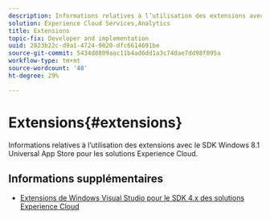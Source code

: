 ```yaml
---
description: Informations relatives à l’utilisation des extensions avec le SDK Windows 8.1 Universal App Store pour les solutions Experience Cloud.
solution: Experience Cloud Services,Analytics
title: Extensions
topic-fix: Developer and implementation
uuid: 2823b22c-d9a1-4724-9020-dfc6614691be
source-git-commit: 5434d8809aac11b4ad6dd1a3c74dae7dd98f095a
workflow-type: tm+mt
source-wordcount: '48'
ht-degree: 29%

---
```



# Extensions{#extensions}

Informations relatives à l’utilisation des extensions avec le SDK Windows 8.1 Universal App Store pour les solutions Experience Cloud.

## Informations supplémentaires 

+ [Extensions de Windows Visual Studio pour le SDK 4.x des solutions Experience Cloud](/help/windows-appstore/extensions/win-vse-4x.md)
